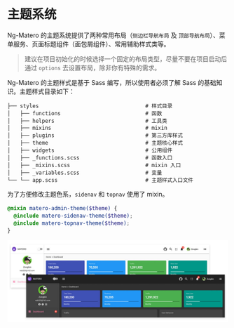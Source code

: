 # 主题系统

Ng-Matero 的主题系统提供了两种常用布局（`侧边栏导航布局` 及 `顶部导航布局`）、菜单服务、页面标题组件（面包屑组件）、常用辅助样式类等。

> 建议在项目初始化的时候选择一个固定的布局类型，尽量不要在项目启动后通过 `options` 去设置布局，除非你有特殊的需求。

Ng-Matero 的主题样式是基于 Sass 编写，所以使用者必须了解 Sass 的基础知识。主题样式目录如下：

```plain
├── styles                                  # 样式目录
│   ├── functions                           # 函数
│   ├── helpers                             # 工具类
│   ├── mixins                              # mixin
│   ├── plugins                             # 第三方库样式
│   ├── theme                               # 主题核心样式
│   ├── widgets                             # 公用组件
│   ├── _functions.scss                     # 函数入口
│   ├── _mixins.scss                        # mixin 入口
│   ├── _variables.scss                     # 变量
└── └── app.scss                            # 主题样式入口文件
```

为了方便修改主题色系，`sidenav` 和 `topnav` 使用了 mixin。

```scss
@mixin matero-admin-theme($theme) {
  @include matero-sidenav-theme($theme);
  @include matero-topnav-theme($theme);
}
```

![](theme.jpg)